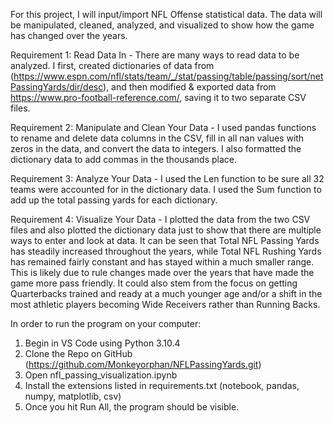 For this project, I will input/import NFL Offense statistical data. The data will be manipulated, cleaned, analyzed, and visualized to show how the game has changed over the years.

Requirement 1: Read Data In - There are many ways to read data to be analyzed. I first, created dictionaries of data from (https://www.espn.com/nfl/stats/team/_/stat/passing/table/passing/sort/netPassingYards/dir/desc), and then modified & exported data from https://www.pro-football-reference.com/, saving it to two separate CSV files.

Requirement 2: Manipulate and Clean Your Data - I used pandas functions to rename and delete data columns in the CSV, fill in all nan values with zeros in the data, and convert the data to integers. I also formatted the dictionary data to add commas in the thousands place.

Requirement 3: Analyze Your Data - I used the Len function to be sure all 32 teams were accounted for in the dictionary data. I used the Sum function to add up the total passing yards for each dictionary. 

Requirement 4: Visualize Your Data - I plotted the data from the two CSV files and also plotted the dictionary data just to show that there are multiple ways to enter and look at data. It can be seen that Total NFL Passing Yards has steadily increased throughout the years, while Total NFL Rushing Yards has remained fairly constant and has stayed within a much smaller range. This is likely due to rule changes made over the years that have made the game more pass friendly. It could also stem from the focus on getting Quarterbacks trained and ready at a much younger age and/or a shift in the most athletic players becoming Wide Receivers rather than Running Backs.

In order to run the program on your computer:   
  1. Begin in VS Code using Python 3.10.4
  2. Clone the Repo on GitHub (https://github.com/Monkeyorphan/NFLPassingYards.git)
  3. Open nfl_passing_visualization.ipynb
  4. Install the extensions listed in requirements.txt (notebook, pandas, numpy, matplotlib, csv)
  5. Once you hit Run All, the program should be visible.

